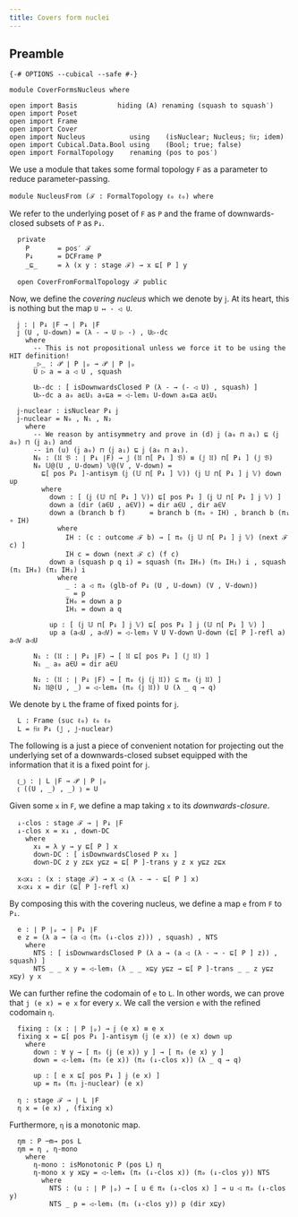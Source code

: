 ```yaml
---
title: Covers form nuclei
---
```


## Preamble

```
{-# OPTIONS --cubical --safe #-}

module CoverFormsNucleus where

open import Basis          hiding (A) renaming (squash to squash′)
open import Poset
open import Frame
open import Cover
open import Nucleus           using    (isNuclear; Nucleus; 𝔣𝔦𝔵; idem)
open import Cubical.Data.Bool using    (Bool; true; false)
open import FormalTopology    renaming (pos to pos′)
```

We use a module that takes some formal topology `F` as a parameter to reduce
parameter-passing.

```
module NucleusFrom (ℱ : FormalTopology ℓ₀ ℓ₀) where
```

We refer to the underlying poset of `F` as `P` and the frame of downwards-closed subsets
of `P` as `P↓`.

```
  private
    P       = pos′ ℱ
    P↓      = DCFrame P
    _⊑_     = λ (x y : stage ℱ) → x ⊑[ P ] y

  open CoverFromFormalTopology ℱ public
```

Now, we define the *covering nucleus* which we denote by `𝕛`. At its heart, this is
nothing but the map `U ↦ - ◁ U`.

```
  𝕛 : ∣ P↓ ∣F → ∣ P↓ ∣F
  𝕛 (U , U-down) = (λ - → U ▷ -) , U▷-dc
    where
      -- This is not propositional unless we force it to be using the HIT definition!
      _▷_ : 𝒫 ∣ P ∣ₚ → 𝒫 ∣ P ∣ₚ
      U ▷ a = a ◁ U , squash

      U▷-dc : [ isDownwardsClosed P (λ - → (- ◁ U) , squash) ]
      U▷-dc a a₀ aεU₁ a₀⊑a = ◁-lem₁ U-down a₀⊑a aεU₁

  𝕛-nuclear : isNuclear P↓ 𝕛
  𝕛-nuclear = N₀ , N₁ , N₂
    where
      -- We reason by antisymmetry and prove in (d) 𝕛 (a₀ ⊓ a₁) ⊑ (𝕛 a₀) ⊓ (𝕛 a₁) and
      -- in (u) (𝕛 a₀) ⊓ (𝕛 a₁) ⊑ 𝕛 (a₀ ⊓ a₁).
      N₀ : (𝔘 𝔙 : ∣ P↓ ∣F) → 𝕛 (𝔘 ⊓[ P↓ ] 𝔙) ≡ (𝕛 𝔘) ⊓[ P↓ ] (𝕛 𝔙)
      N₀ 𝕌@(U , U-down) 𝕍@(V , V-down) =
        ⊑[ pos P↓ ]-antisym (𝕛 (𝕌 ⊓[ P↓ ] 𝕍)) (𝕛 𝕌 ⊓[ P↓ ] 𝕛 𝕍) down up
        where
          down : [ (𝕛 (𝕌 ⊓[ P↓ ] 𝕍)) ⊑[ pos P↓ ] (𝕛 𝕌 ⊓[ P↓ ] 𝕛 𝕍) ]
          down a (dir (a∈U , a∈V)) = dir a∈U , dir a∈V
          down a (branch b f)      = branch b (π₀ ∘ IH) , branch b (π₁ ∘ IH)
            where
              IH : (c : outcome ℱ b) → [ π₀ (𝕛 𝕌 ⊓[ P↓ ] 𝕛 𝕍) (next ℱ c) ]
              IH c = down (next ℱ c) (f c)
          down a (squash p q i) = squash (π₀ IH₀) (π₀ IH₁) i , squash (π₁ IH₀) (π₁ IH₁) i
            where
              _ : a ◁ π₀ (glb-of P↓ (U , U-down) (V , V-down))
              _ = p
              IH₀ = down a p
              IH₁ = down a q

          up : [ (𝕛 𝕌 ⊓[ P↓ ] 𝕛 𝕍) ⊑[ pos P↓ ] 𝕛 (𝕌 ⊓[ P↓ ] 𝕍) ]
          up a (a◁U , a◁V) = ◁-lem₃ V U V-down U-down (⊑[ P ]-refl a) a◁V a◁U

      N₁ : (𝔘 : ∣ P↓ ∣F) → [ 𝔘 ⊑[ pos P↓ ] (𝕛 𝔘) ]
      N₁ _ a₀ a∈U = dir a∈U

      N₂ : (𝔘 : ∣ P↓ ∣F) → [ π₀ (𝕛 (𝕛 𝔘)) ⊆ π₀ (𝕛 𝔘) ]
      N₂ 𝔘@(U , _) = ◁-lem₄ (π₀ (𝕛 𝔘)) U (λ _ q → q)
```

We denote by `L` the frame of fixed points for `𝕛`.

```
  L : Frame (suc ℓ₀) ℓ₀ ℓ₀
  L = 𝔣𝔦𝔵 P↓ (𝕛 , 𝕛-nuclear)
```

The following is a just a piece of convenient notation for projecting out the underlying
set of a downwards-closed subset equipped with the information that it is a fixed point
for `𝕛`.

```
  ⦅_⦆ : ∣ L ∣F → 𝒫 ∣ P ∣ₚ
  ⦅ ((U , _) , _) ⦆ = U
```

Given some `x` in `F`, we define a map taking `x` to its *downwards-closure*.

```
  ↓-clos : stage ℱ → ∣ P↓ ∣F
  ↓-clos x = x↓ , down-DC
    where
      x↓ = λ y → y ⊑[ P ] x
      down-DC : [ isDownwardsClosed P x↓ ]
      down-DC z y z⊑x y⊑z = ⊑[ P ]-trans y z x y⊑z z⊑x

  x◁x↓ : (x : stage ℱ) → x ◁ (λ - → - ⊑[ P ] x)
  x◁x↓ x = dir (⊑[ P ]-refl x)
```

By composing this with the covering nucleus, we define a map `e` from `F` to `P↓`.

```
  e : ∣ P ∣ₚ → ∣ P↓ ∣F
  e z = (λ a → (a ◁ (π₀ (↓-clos z))) , squash) , NTS
    where
      NTS : [ isDownwardsClosed P (λ a → (a ◁ (λ - → - ⊑[ P ] z)) , squash) ]
      NTS _ _ x y = ◁-lem₁ (λ _ _ x⊑y y⊑z → ⊑[ P ]-trans _ _ z y⊑z x⊑y) y x
```

We can further refine the codomain of `e` to `L`. In other words, we can prove that `j (e
x) = e x` for every `x`. We call the version `e` with the refined codomain `η`.

```
  fixing : (x : ∣ P ∣ₚ) → 𝕛 (e x) ≡ e x
  fixing x = ⊑[ pos P↓ ]-antisym (𝕛 (e x)) (e x) down up
    where
      down : ∀ y → [ π₀ (𝕛 (e x)) y ] → [ π₀ (e x) y ]
      down = ◁-lem₄ (π₀ (e x)) (π₀ (↓-clos x)) (λ _ q → q)

      up : [ e x ⊑[ pos P↓ ] 𝕛 (e x) ]
      up = π₀ (π₁ 𝕛-nuclear) (e x)

  η : stage ℱ → ∣ L ∣F
  η x = (e x) , (fixing x)
```

Furthermore, `η` is a monotonic map.

```
  ηm : P ─m→ pos L
  ηm = η , η-mono
    where
      η-mono : isMonotonic P (pos L) η
      η-mono x y x⊑y = ◁-lem₄ (π₀ (↓-clos x)) (π₀ (↓-clos y)) NTS
        where
          NTS : (u : ∣ P ∣ₚ) → [ u ∈ π₀ (↓-clos x) ] → u ◁ π₀ (↓-clos y)
          NTS _ p = ◁-lem₁ (π₁ (↓-clos y)) p (dir x⊑y)
```
